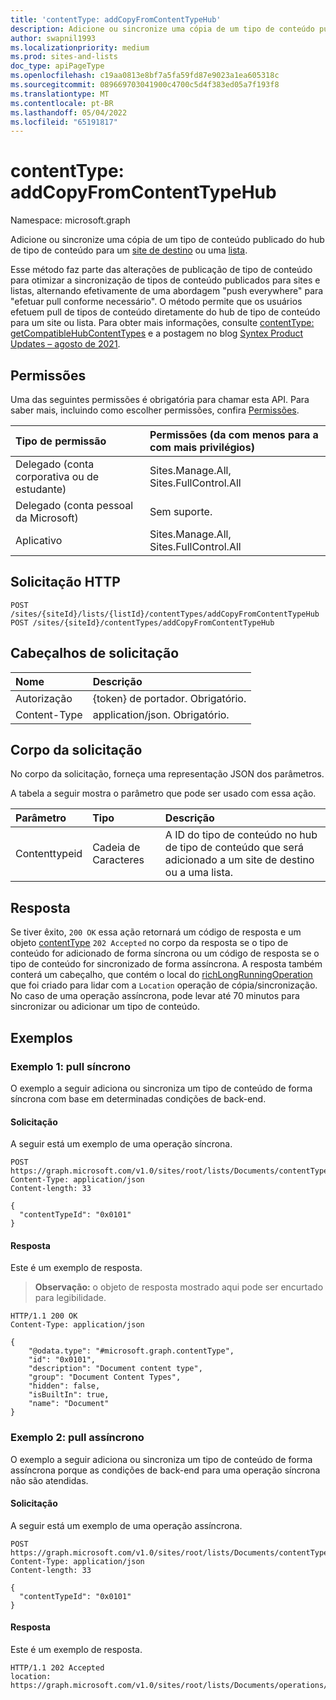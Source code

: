 ```yaml
---
title: 'contentType: addCopyFromContentTypeHub'
description: Adicione ou sincronize uma cópia de um tipo de conteúdo publicado do hub de tipo de conteúdo para um site de destino ou uma lista.
author: swapnil1993
ms.localizationpriority: medium
ms.prod: sites-and-lists
doc_type: apiPageType
ms.openlocfilehash: c19aa0813e8bf7a5fa59fd87e9023a1ea605318c
ms.sourcegitcommit: 089669703041900c4700c5d4f383ed05a7f193f8
ms.translationtype: MT
ms.contentlocale: pt-BR
ms.lasthandoff: 05/04/2022
ms.locfileid: "65191817"
---
```

# <a name="contenttype-addcopyfromcontenttypehub"></a>contentType: addCopyFromContentTypeHub
Namespace: microsoft.graph

Adicione ou sincronize uma cópia de um tipo de conteúdo publicado do hub de tipo de conteúdo para um [site de destino](../resources/site.md) ou uma [lista](../resources/list.md).

Esse método faz parte das alterações de publicação de tipo de conteúdo para otimizar a sincronização de tipos de conteúdo publicados para sites e listas, alternando efetivamente de uma abordagem "push everywhere" para "efetuar pull conforme necessário". O método permite que os usuários efetuem pull de tipos de conteúdo diretamente do hub de tipo de conteúdo para um site ou lista. Para obter mais informações, consulte [contentType: getCompatibleHubContentTypes](contenttype-getcompatiblehubcontenttypes.md) e a postagem no blog [Syntex Product Updates – agosto de 2021](https://techcommunity.microsoft.com/t5/sharepoint-syntex-blog/syntex-product-updates-august-2021/ba-p/2606438).

## <a name="permissions"></a>Permissões
Uma das seguintes permissões é obrigatória para chamar esta API. Para saber mais, incluindo como escolher permissões, confira [Permissões](/graph/permissions-reference).

|Tipo de permissão|Permissões (da com menos para a com mais privilégios)|
|:---|:---|
|Delegado (conta corporativa ou de estudante) | Sites.Manage.All, Sites.FullControl.All |
|Delegado (conta pessoal da Microsoft) | Sem suporte.    |
|Aplicativo | Sites.Manage.All, Sites.FullControl.All |


## <a name="http-request"></a>Solicitação HTTP

<!-- {
  "blockType": "ignored"
}
-->
``` http
POST /sites/{siteId}/lists/{listId}/contentTypes/addCopyFromContentTypeHub
POST /sites/{siteId}/contentTypes/addCopyFromContentTypeHub
```

## <a name="request-headers"></a>Cabeçalhos de solicitação
|Nome|Descrição|
|:---|:---|
|Autorização|{token} de portador. Obrigatório.|
|Content-Type|application/json. Obrigatório.|

## <a name="request-body"></a>Corpo da solicitação
No corpo da solicitação, forneça uma representação JSON dos parâmetros.

A tabela a seguir mostra o parâmetro que pode ser usado com essa ação.

|Parâmetro|Tipo|Descrição|
|:---|:---|:---|
|Contenttypeid|Cadeia de Caracteres| A ID do tipo de conteúdo no hub de tipo de conteúdo que será adicionado a um site de destino ou a uma lista.|



## <a name="response"></a>Resposta

Se tiver êxito, `200 OK` essa ação retornará um código de resposta e um objeto [contentType](../resources/contenttype.md) `202 Accepted` no corpo da resposta se o tipo de conteúdo for adicionado de forma síncrona ou um código de resposta se o tipo de conteúdo for sincronizado de forma assíncrona. A resposta também conterá um cabeçalho, que contém o local do [richLongRunningOperation](../resources/richlongrunningoperation.md) que foi criado para lidar com a `Location` operação de cópia/sincronização. No caso de uma operação assíncrona, pode levar até 70 minutos para sincronizar ou adicionar um tipo de conteúdo.

## <a name="examples"></a>Exemplos

### <a name="example-1-synchronous-pull"></a>Exemplo 1: pull síncrono

O exemplo a seguir adiciona ou sincroniza um tipo de conteúdo de forma síncrona com base em determinadas condições de back-end.

#### <a name="request"></a>Solicitação

A seguir está um exemplo de uma operação síncrona.

<!-- {
  "blockType": "request",
  "name": "contenttype_addcopyfromcontenttypehub"
}
-->
``` http
POST https://graph.microsoft.com/v1.0/sites/root/lists/Documents/contentTypes/addCopyFromContentTypeHub
Content-Type: application/json
Content-length: 33

{
  "contentTypeId": "0x0101"
}
```

#### <a name="response"></a>Resposta

Este é um exemplo de resposta.

>**Observação:** o objeto de resposta mostrado aqui pode ser encurtado para legibilidade.
<!-- {
  "blockType": "response",
  "truncated": true,
  "@odata.type": "microsoft.graph.contentType"
}
-->
``` http
HTTP/1.1 200 OK
Content-Type: application/json

{
    "@odata.type": "#microsoft.graph.contentType",
    "id": "0x0101",
    "description": "Document content type",
    "group": "Document Content Types",
    "hidden": false,
    "isBuiltIn": true,
    "name": "Document"
}
```

### <a name="example-2-asynchronous-pull"></a>Exemplo 2: pull assíncrono

O exemplo a seguir adiciona ou sincroniza um tipo de conteúdo de forma assíncrona porque as condições de back-end para uma operação síncrona não são atendidas.

#### <a name="request"></a>Solicitação

A seguir está um exemplo de uma operação assíncrona.

<!-- {
  "blockType": "request",
  "name": "contenttype_addcopyfromcontenttypehub"
}
-->
``` http
POST https://graph.microsoft.com/v1.0/sites/root/lists/Documents/contentTypes/addCopyFromContentTypeHub
Content-Type: application/json
Content-length: 33

{
  "contentTypeId": "0x0101"
}
```


#### <a name="response"></a>Resposta

Este é um exemplo de resposta.

<!-- {
  "blockType": "response"
}
-->
``` http
HTTP/1.1 202 Accepted
location: https://graph.microsoft.com/v1.0/sites/root/lists/Documents/operations/contentTypeCopy,0x0101
```
